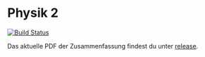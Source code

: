 # Physik 2
[![Build Status](https://travis-ci.org/HSR-Stud/PredMod.svg?branch=master)](https://travis-ci.org/HSR-Stud/Physik-2)


Das aktuelle PDF der Zusammenfassung findest du unter [release](https://github.com/HSR-Stud/Physik-2/releases/latest).

